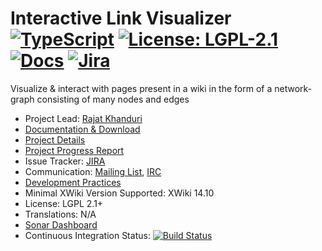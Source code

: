 # Interactive Link Visualizer [![TypeScript](https://img.shields.io/badge/--3178C6?logo=typescript&logoColor=ffffff)](https://www.typescriptlang.org/) [![License: LGPL-2.1](https://img.shields.io/badge/license-LGPL_2.1-blue)](https://opensource.org/license/lgpl-2-1/) [![Docs](https://readthedocs.org/projects/ansicolortags/badge/?version=latest)](https://extensions.xwiki.org/xwiki/bin/view/Extension/InteractiveLinkVisualizer) [![Jira](https://badgen.net/badge/icon/jira?icon=jira&label)](https://jira.xwiki.org/projects/INTLV)

Visualize & interact with pages present in a wiki in the form of a network-graph consisting of many nodes and edges

* Project Lead: [Rajat Khanduri](https://www.xwiki.org/xwiki/bin/view/XWiki/rajat)
* [Documentation & Download](https://extensions.xwiki.org/xwiki/bin/view/Extension/InteractiveLinkVisualizer)
* [Project Details](https://dev.xwiki.org/xwiki/bin/view/GoogleSummerOfCode/InteractiveLinkVisualization)
* [Project Progress Report](https://github.com/xwiki-contrib/application-interactive-link-visualizer/blob/main/PROGRESS.md)
* Issue Tracker: [JIRA](https://jira.xwiki.org/projects/INTLV)
* Communication: [Mailing List](http://dev.xwiki.org/xwiki/bin/view/Community/MailingLists), [IRC](http://dev.xwiki.org/xwiki/bin/view/Community/IRC)
* [Development Practices](http://dev.xwiki.org)
* Minimal XWiki Version Supported: XWiki 14.10
* License: LGPL 2.1+
* Translations: N/A 
* [Sonar Dashboard](https://sonarcloud.io/project/overview?id=org.xwiki.contrib%3Aapplication-interactive-link-visualizer)
* Continuous Integration Status: [![Build Status](https://ci.xwiki.org/view/Contrib/job/XWiki%20Contrib/job/application-interactive-link-visualizer/job/main/badge/icon)](https://ci.xwiki.org/view/Contrib/job/XWiki%20Contrib/job/application-interactive-link-visualizer/job/main/)
